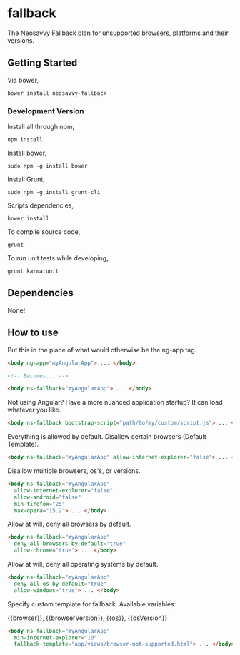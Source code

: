 fallback
===============

The Neosavvy Fallback plan for unsupported browsers, platforms and their versions.

## Getting Started
Via bower,

    bower install neosavvy-fallback

### Development Version

Install all through npm,

    npm install

Install bower,

    sudo npm -g install bower

Install Grunt,

    sudo npm -g install grunt-cli

Scripts dependencies,

    bower install

To compile source code,

    grunt

To run unit tests while developing,

    grunt karma:unit


## Dependencies

None!


## How to use

Put this in the place of what would otherwise be the ng-app tag.

```HTML
<body ng-app="myAngularApp"> ... </body>

<!-- Becomes... -->

<body ns-fallback="myAngularApp"> ... </body>
```

Not using Angular? Have a more nuanced application startup? It can load whatever you like.

```HTML
<body ns-fallback bootstrap-script="path/to/my/custom/script.js"> ... </body>
```

Everything is allowed by default. Disallow certain browsers (Default Template).

```HTML
<body ns-fallback="myAngularApp" allow-internet-explorer="false"> ... </body>
```

Disallow multiple browsers, os's, or versions.

```HTML
<body ns-fallback="myAngularApp"
  allow-internet-explorer="false"
  allow-android="false"
  min-firefox="25"
  max-opera="15.2"> ... </body>
```

Allow at will, deny all browsers by default.

```HTML
<body ns-fallback="myAngularApp"
  deny-all-browsers-by-default="true"
  allow-chrome="true"> ... </body>
```

Allow at will, deny all operating systems by default.

```HTML
<body ns-fallback="myAngularApp"
  deny-all-os-by-default="true"
  allow-windows="true"> ... </body>
```

Specify custom template for fallback. Available variables:

{{browser}}, {{browserVersion}}, {{os}}, {{osVersion}}

```HTML
<body ns-fallback="myAngularApp"
  min-internet-explorer="10"
  fallback-template="app/views/browser-not-supported.html"> ... </body>
```